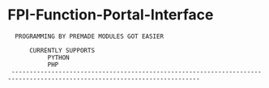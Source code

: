 # FPI-Function-Portal-Interface


      PROGRAMMING BY PREMADE MODULES GOT EASIER
      
          CURRENTLY SUPPORTS
               PYTHON
               PHP    
     --------------------------------------------------------------------------------------------------------------------------
        
            
